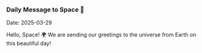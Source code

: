 ### Daily Message to Space 🌌
Date: 2025-03-29

Hello, Space! 🌍 We are sending our greetings to the universe from Earth on this beautiful day!
